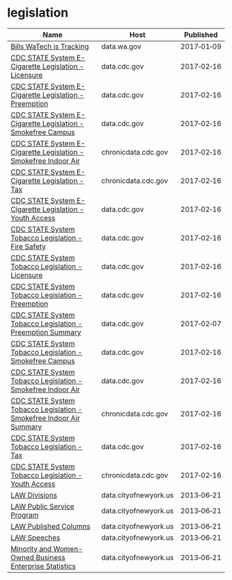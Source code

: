 # legislation

Name | Host | Published
---- | ---- | ---------
[Bills WaTech is Tracking](../datasets/qqak-79dr.md) | data.wa.gov | 2017&#x2011;01&#x2011;09
[CDC STATE System E-Cigarette Legislation - Licensure](../datasets/ne52-uraz.md) | data.cdc.gov | 2017&#x2011;02&#x2011;16
[CDC STATE System E-Cigarette Legislation - Preemption](../datasets/piju-vf3p.md) | data.cdc.gov | 2017&#x2011;02&#x2011;16
[CDC STATE System E-Cigarette Legislation - Smokefree Campus](../datasets/itia-u6fu.md) | data.cdc.gov | 2017&#x2011;02&#x2011;16
[CDC STATE System E-Cigarette Legislation - Smokefree Indoor Air](../datasets/wan8-w4er.md) | chronicdata.cdc.gov | 2017&#x2011;02&#x2011;16
[CDC STATE System E-Cigarette Legislation - Tax](../datasets/kwbr-syv2.md) | chronicdata.cdc.gov | 2017&#x2011;02&#x2011;16
[CDC STATE System E-Cigarette Legislation - Youth Access](../datasets/8zea-kwnt.md) | data.cdc.gov | 2017&#x2011;02&#x2011;16
[CDC STATE System Tobacco Legislation - Fire Safety](../datasets/isz8-idbx.md) | data.cdc.gov | 2017&#x2011;02&#x2011;16
[CDC STATE System Tobacco Legislation - Licensure](../datasets/eb4y-d4ic.md) | data.cdc.gov | 2017&#x2011;02&#x2011;16
[CDC STATE System Tobacco Legislation - Preemption](../datasets/xsta-sbh5.md) | data.cdc.gov | 2017&#x2011;02&#x2011;16
[CDC STATE System Tobacco Legislation - Preemption Summary](../datasets/hj2x-85ya.md) | data.cdc.gov | 2017&#x2011;02&#x2011;07
[CDC STATE System Tobacco Legislation - Smokefree Campus](../datasets/yhkp-cczf.md) | data.cdc.gov | 2017&#x2011;02&#x2011;16
[CDC STATE System Tobacco Legislation - Smokefree Indoor Air](../datasets/32fd-hyzc.md) | data.cdc.gov | 2017&#x2011;02&#x2011;16
[CDC STATE System Tobacco Legislation - Smokefree Indoor Air Summary](../datasets/2snk-eav4.md) | chronicdata.cdc.gov | 2017&#x2011;02&#x2011;16
[CDC STATE System Tobacco Legislation - Tax](../datasets/2dwv-vfam.md) | data.cdc.gov | 2017&#x2011;02&#x2011;16
[CDC STATE System Tobacco Legislation - Youth Access](../datasets/hgv5-3wrn.md) | chronicdata.cdc.gov | 2017&#x2011;02&#x2011;16
[LAW Divisions](../datasets/4se9-mk53.md) | data.cityofnewyork.us | 2013&#x2011;06&#x2011;21
[LAW Public Service Program](../datasets/yk6f-pa7p.md) | data.cityofnewyork.us | 2013&#x2011;06&#x2011;21
[LAW Published Columns](../datasets/d84z-5kap.md) | data.cityofnewyork.us | 2013&#x2011;06&#x2011;21
[LAW Speeches](../datasets/g7ir-4pf8.md) | data.cityofnewyork.us | 2013&#x2011;06&#x2011;21
[Minority and Women-Owned Business Enterprise Statistics](../datasets/svyi-maaj.md) | data.cityofnewyork.us | 2013&#x2011;06&#x2011;21

